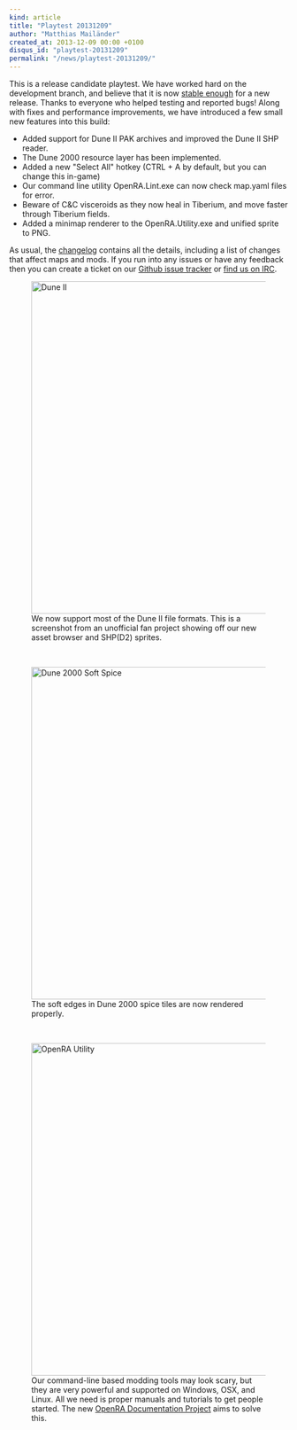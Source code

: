 ```yaml
---
kind: article
title: "Playtest 20131209"
author: "Matthias Mailänder"
created_at: 2013-12-09 00:00 +0100
disqus_id: "playtest-20131209"
permalink: "/news/playtest-20131209/"
---
```


This is a release candidate playtest. We have worked hard on the development branch, and believe that it is now [stable enough](https://github.com/OpenRA/OpenRA/issues?labels=&milestone=4&page=1&state=open) for a new release. Thanks to everyone who helped testing and reported bugs! Along with fixes and performance improvements, we have introduced a few small new features into this build:

   - Added support for Dune II PAK archives and improved the Dune II SHP reader.
   - The Dune 2000 resource layer has been implemented.
   - Added a new "Select All" hotkey (CTRL + A by default, but you can change this in-game)
   - Our command line utility OpenRA.Lint.exe can now check map.yaml files for error.
   - Beware of C&C visceroids as they now heal in Tiberium, and move faster through Tiberium fields.
   - Added a minimap renderer to the OpenRA.Utility.exe and unified sprite to PNG.

As usual, the [changelog](https://github.com/OpenRA/OpenRA/blob/playtest-20131209/CHANGELOG) contains all the details, including a list of changes that affect maps and mods.
If you run into any issues or have any feedback then you can create a ticket on our [Github issue tracker](https://bugs.openra.net) or [find us on IRC](https://webchat.freenode.net/?channels=openra).

<figure>
  <img src="{{ '/images/news/20131209-d2-asset-browser.png' | relative_url }}" width="600" loading="lazy" alt="Dune II" />
  <figcaption>We now support most of the Dune II file formats. This is a screenshot from an unofficial fan project showing off our new asset browser and SHP(D2) sprites.</figcaption>
</figure>
<br />
<figure>
  <img src="{{ '/images/news/20131209-d2k-soft-spice.png' | relative_url }}" width="600" loading="lazy" alt="Dune 2000 Soft Spice" />
  <figcaption>The soft edges in Dune 2000 spice tiles are now rendered properly.</figcaption>
</figure>
<br />
<figure>
  <img src="{{ '/images/news/20131209-openra-utility.png' | relative_url }}" width="600" loading="lazy" alt="OpenRA Utility" />
  <figcaption>Our command-line based modding tools may look scary, but they are very powerful and supported on Windows, OSX, and Linux. All we need is proper manuals and tutorials to get people started. The new <a href="https://github.com/OpenRA/OpenRA/issues?labels=documentation&page=1&state=open">OpenRA Documentation Project</a> aims to solve this.</figcaption>
</figure>
